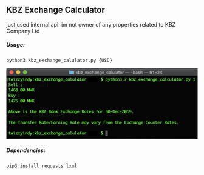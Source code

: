 ## KBZ Exchange Calculator

just used internal api. im not owner of any properties related to KBZ Company Ltd

##### **_Usage:_**
```shell script
python3 kbz_exchange_calulator.py {USD}
```

![Screenshot](https://github.com/TwizzyIndy/kbz_exchange_calculator/raw/master/screenshot_.png "Screenshot")

##### **_Dependencies_**:
```shell script
pip3 install requests lxml
```